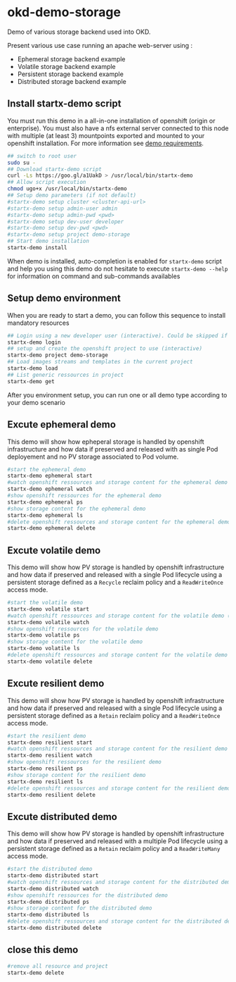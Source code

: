 # okd-demo-storage

Demo of various storage backend used into OKD.

Present various use case running an apache web-server using :
- Ephemeral storage backend example
- Volatile storage backend example
- Persistent storage backend example
- Distributed storage backend example

## Install startx-demo script

You must run this demo in a all-in-one installation of openshift (origin or enterprise). You must also have
a nfs external server connected to this node with multiple (at least 3) mountpoints exported and mounted to 
your openshift installation. For more information see [demo requirements](REQUIREMENTS.md).

```bash
## switch to root user
sudo su -
## Download startx-demo script
curl -Ls https://goo.gl/a1UakD > /usr/local/bin/startx-demo
## Allow script execution
chmod ugo+x /usr/local/bin/startx-demo
## Setup demo parameters (if not default)
#startx-demo setup cluster <cluster-api-url>
#startx-demo setup admin-user admin
#startx-demo setup admin-pwd <pwd>
#startx-demo setup dev-user developer
#startx-demo setup dev-pwd <pwd>
#startx-demo setup project demo-storage
## Start demo installation
startx-demo install
```

When demo is installed, auto-completion is enabled for `startx-demo` script and help you using this demo
do not hesitate to execute `startx-demo --help` for information on command and sub-commands availables 


## Setup demo environment

When you are ready to start a demo, you can follow this sequence to install mandatory resources

```bash
## Login using a new developer user (interactive). Could be skipped if install was your previous action.
startx-demo login
## setup and create the openshift project to use (interactive)
startx-demo project demo-storage
## Load images streams and templates in the current project
startx-demo load
## List generic ressources in project
startx-demo get
```

After you environment setup, you can run one or all demo type according to your demo scenario


## Excute ephemeral demo

This demo will show how epheperal storage is handled by openshift infrastructure and how data if preserved and released
with as single Pod deployement and no PV storage associated to Pod volume.

```bash
#start the ephemeral demo
startx-demo ephemeral start
#watch openshift ressources and storage content for the ephemeral demo (dynamic)
startx-demo ephemeral watch
#show openshift ressources for the ephemeral demo
startx-demo ephemeral ps
#show storage content for the ephemeral demo
startx-demo ephemeral ls
#delete openshift ressources and storage content for the ephemeral demo (asynchronous)
startx-demo ephemeral delete
```

## Excute volatile demo

This demo will show how PV storage is handled by openshift infrastructure and how data if preserved and released
with a single Pod lifecycle using a persistent storage defined as a `Recycle` reclaim policy and a `ReadWriteOnce` 
access mode.

```bash
#start the volatile demo
startx-demo volatile start
#watch openshift ressources and storage content for the volatile demo (dynamic)
startx-demo volatile watch
#show openshift ressources for the volatile demo
startx-demo volatile ps
#show storage content for the volatile demo
startx-demo volatile ls
#delete openshift ressources and storage content for the volatile demo (asynchronous)
startx-demo volatile delete
```

## Excute resilient demo

This demo will show how PV storage is handled by openshift infrastructure and how data if preserved and released
with a single Pod lifecycle using a persistent storage defined as a `Retain` reclaim policy and a `ReadWriteOnce` 
access mode.

```bash
#start the resilient demo
startx-demo resilient start
#watch openshift ressources and storage content for the resilient demo (dynamic)
startx-demo resilient watch
#show openshift ressources for the resilient demo
startx-demo resilient ps
#show storage content for the resilient demo
startx-demo resilient ls
#delete openshift ressources and storage content for the resilient demo (asynchronous)
startx-demo resilient delete
```

## Excute distributed demo

This demo will show how PV storage is handled by openshift infrastructure and how data if preserved and released
with a multiple Pod lifecycle using a persistent storage defined as a `Retain` reclaim policy and a `ReadWriteMany` 
access mode.

```bash
#start the distributed demo
startx-demo distributed start
#watch openshift ressources and storage content for the distributed demo (dynamic)
startx-demo distributed watch
#show openshift ressources for the distributed demo
startx-demo distributed ps
#show storage content for the distributed demo
startx-demo distributed ls
#delete openshift ressources and storage content for the distributed demo (asynchronous)
startx-demo distributed delete
```


## close this demo

```bash
#remove all resource and project
startx-demo delete
```

